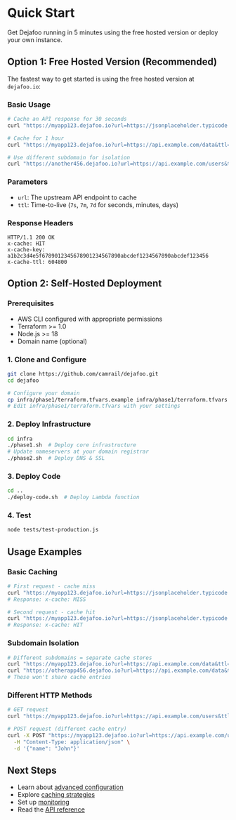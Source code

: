 # Quick Start

Get Dejafoo running in 5 minutes using the free hosted version or deploy your own instance.

## Option 1: Free Hosted Version (Recommended)

The fastest way to get started is using the free hosted version at `dejafoo.io`:

### Basic Usage

```bash
# Cache an API response for 30 seconds
curl "https://myapp123.dejafoo.io?url=https://jsonplaceholder.typicode.com/todos/1&ttl=30s"

# Cache for 1 hour
curl "https://myapp123.dejafoo.io?url=https://api.example.com/data&ttl=1h"

# Use different subdomain for isolation
curl "https://another456.dejafoo.io?url=https://api.example.com/users&ttl=7d"
```

### Parameters

- `url`: The upstream API endpoint to cache
- `ttl`: Time-to-live (`7s`, `7m`, `7d` for seconds, minutes, days)

### Response Headers

```http
HTTP/1.1 200 OK
x-cache: HIT
x-cache-key: a1b2c3d4e5f6789012345678901234567890abcdef1234567890abcdef123456
x-cache-ttl: 604800
```

## Option 2: Self-Hosted Deployment

### Prerequisites

- AWS CLI configured with appropriate permissions
- Terraform >= 1.0
- Node.js >= 18
- Domain name (optional)

### 1. Clone and Configure

```bash
git clone https://github.com/camrail/dejafoo.git
cd dejafoo

# Configure your domain
cp infra/phase1/terraform.tfvars.example infra/phase1/terraform.tfvars
# Edit infra/phase1/terraform.tfvars with your settings
```

### 2. Deploy Infrastructure

```bash
cd infra
./phase1.sh  # Deploy core infrastructure
# Update nameservers at your domain registrar
./phase2.sh  # Deploy DNS & SSL
```

### 3. Deploy Code

```bash
cd ..
./deploy-code.sh  # Deploy Lambda function
```

### 4. Test

```bash
node tests/test-production.js
```

## Usage Examples

### Basic Caching

```bash
# First request - cache miss
curl "https://myapp123.dejafoo.io?url=https://jsonplaceholder.typicode.com/todos/1&ttl=30s"
# Response: x-cache: MISS

# Second request - cache hit
curl "https://myapp123.dejafoo.io?url=https://jsonplaceholder.typicode.com/todos/1&ttl=30s"
# Response: x-cache: HIT
```

### Subdomain Isolation

```bash
# Different subdomains = separate cache stores
curl "https://myapp123.dejafoo.io?url=https://api.example.com/data&ttl=1h"
curl "https://otherapp456.dejafoo.io?url=https://api.example.com/data&ttl=1h"
# These won't share cache entries
```

### Different HTTP Methods

```bash
# GET request
curl "https://myapp123.dejafoo.io?url=https://api.example.com/users&ttl=1h"

# POST request (different cache entry)
curl -X POST "https://myapp123.dejafoo.io?url=https://api.example.com/users&ttl=1h" \
  -H "Content-Type: application/json" \
  -d '{"name": "John"}'
```

## Next Steps

- Learn about [advanced configuration](configuration.md)
- Explore [caching strategies](user-guide/caching.md)
- Set up [monitoring](user-guide/monitoring.md)
- Read the [API reference](api-reference/index.md)
